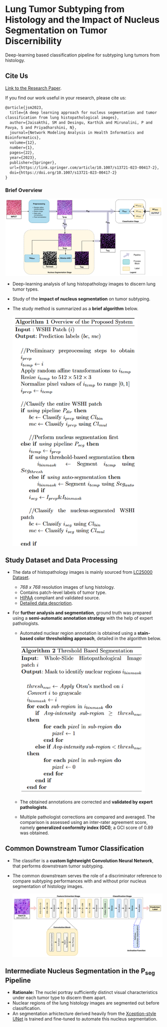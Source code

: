 # Lung Tumor Subtyping from Histology and the Impact of Nucleus Segmentation on Tumor Discernibility

Deep-learning based classification pipeline for subtyping lung tumors from histology.

## Cite Us

[Link to the Research Paper](https://link.springer.com/article/10.1007/s13721-023-00417-2).

If you find our work useful in your research, please cite us:

```
@article{jsm2023,
  title={A deep learning approach for nucleus segmentation and tumor classification from lung histopathological images},
  author={Jaisakthi, SM and Desingu, Karthik and Mirunalini, P and Pavya, S and Priyadharshini, N},
  journal={Network Modeling Analysis in Health Informatics and Bioinformatics},
  volume={12},
  number={1},
  pages={22},
  year={2023},
  publisher={Springer},
  url={https://link.springer.com/article/10.1007/s13721-023-00417-2},
  doi={https://doi.org/10.1007/s13721-023-00417-2}
}
```

### Brief Overview

<img src="./figures/to-publish/Overall-Flowchart_V3.jpg" width="750">

- Deep-learning analysis of lung histopathology images to discern lung tumor types.    
- Study of the **impact of nucleus segmentation** on tumor subtyping.
- The study method is summarized as a **brief algorithm** below.    
      
  <img src="./figures/Study-Method.png" width="400">

## Study Dataset and Data Processing

- The data of histopathology images is mainly sourced from [LC25000 Dataset](https://www.kaggle.com/datasets/andrewmvd/lung-and-colon-cancer-histopathological-images).
  - *768 x 768* resolution images of lung histology.
  - Contains patch-level labels of tumor type.
  - [HIPAA](https://www.cdc.gov/phlp/publications/topic/hipaa.html) compliant and validated source.
  - [Detailed data description](https://arxiv.org/abs/1912.12142v1).
  
- For **further analysis and segmentation**, ground truth was prepared using a **semi-automatic annotation strategy** with the help of expert pathologists.
  - Automated nuclear region annotation is obtained using a **stain-based color thresholding approach**, detailed in the algorithm below.   
        
    <img src="./figures/Annotation-Algorithm.png" width="400" />     
  - The obtained annotations are corrected and **validated by expert pathologists**.
  - Multiple pathologist corrections are compared and averaged. The comparison is assessed using an inter-rater agreement score, namely **generalized conformity index (GCI)**; a GCI score of 0.89 was obtained.

## Common Downstream Tumor Classification

- The classifier is a **custom lightweight Convolution Neural Network**, that performs downstream tumor subtyping.
- The common downstream serves the role of a discriminator reference to compare subtyping performances with and without prior nucleus segmentation of histology images.
   
  <img src="./figures/to-publish/Classifier-Overall_V2.jpg" width="600">

## Intermediate Nucleus Segmentation in the P<sub>seg</sub> Pipeline

- **Rationale:** The nuclei portray sufficiently distinct visual characteristics under each tumor type to discern them apart.
- Nuclear regions of the lung histology images are segmented out before classification.
- An segmentation arhictecture derived heavily from the [Xception-style UNet](https://keras.io/examples/vision/oxford_pets_image_segmentation/) is trained and fine-tuned to automate this nucleus segmentation.
